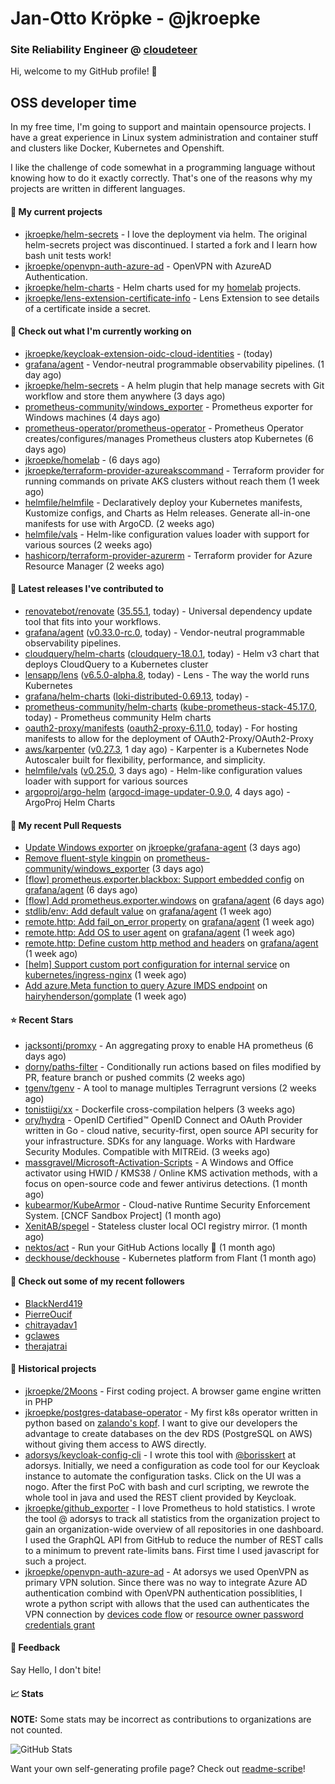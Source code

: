 # Jan-Otto Kröpke - @jkroepke
### Site Reliability Engineer @ [cloudeteer](https://cloudeteer.de/)

Hi, welcome to my GitHub profile! 👋

## OSS developer time
In my free time, I'm going to support and maintain opensource projects. I have a great experience in Linux system administration and container stuff and clusters like Docker, Kubernetes and Openshift.

I like the challenge of code somewhat in a programming language without knowing how to do it exactly correctly. That's one of the reasons why my projects are written in different languages.

#### 🌱 My current projects
- [jkroepke/helm-secrets](https://github.com/jkroepke/helm-secrets) - I love the deployment via helm. The original helm-secrets project was discontinued. I started a fork and I learn how bash unit tests work!
- [jkroepke/openvpn-auth-azure-ad](https://github.com/jkroepke/openvpn-auth-azure-ad) - OpenVPN with AzureAD Authentication.
- [jkroepke/helm-charts](https://github.com/jkroepke/helm-charts) - Helm charts used for my [homelab](https://github.com/jkroepke/homelab) projects.
- [jkroepke/lens-extension-certificate-info](https://github.com/jkroepke/lens-extension-certificate-info) - Lens Extension to see details of a certificate inside a secret.

#### 👷 Check out what I'm currently working on

- [jkroepke/keycloak-extension-oidc-cloud-identities](https://github.com/jkroepke/keycloak-extension-oidc-cloud-identities) -  (today)
- [grafana/agent](https://github.com/grafana/agent) - Vendor-neutral programmable observability pipelines. (1 day ago)
- [jkroepke/helm-secrets](https://github.com/jkroepke/helm-secrets) - A helm plugin that help manage secrets with Git workflow and store them anywhere (3 days ago)
- [prometheus-community/windows_exporter](https://github.com/prometheus-community/windows_exporter) - Prometheus exporter for Windows machines (4 days ago)
- [prometheus-operator/prometheus-operator](https://github.com/prometheus-operator/prometheus-operator) - Prometheus Operator creates/configures/manages Prometheus clusters atop Kubernetes (6 days ago)
- [jkroepke/homelab](https://github.com/jkroepke/homelab) -  (6 days ago)
- [jkroepke/terraform-provider-azureakscommand](https://github.com/jkroepke/terraform-provider-azureakscommand) - Terraform provider for running commands on private AKS clusters without reach them (1 week ago)
- [helmfile/helmfile](https://github.com/helmfile/helmfile) - Declaratively deploy your Kubernetes manifests, Kustomize configs, and Charts as Helm releases. Generate all-in-one manifests for use with ArgoCD. (2 weeks ago)
- [helmfile/vals](https://github.com/helmfile/vals) - Helm-like configuration values loader with support for various sources (2 weeks ago)
- [hashicorp/terraform-provider-azurerm](https://github.com/hashicorp/terraform-provider-azurerm) - Terraform provider for Azure Resource Manager (2 weeks ago)

#### 🔭 Latest releases I've contributed to

- [renovatebot/renovate](https://github.com/renovatebot/renovate) ([35.55.1](https://github.com/renovatebot/renovate/releases/tag/35.55.1), today) - Universal dependency update tool that fits into your workflows.
- [grafana/agent](https://github.com/grafana/agent) ([v0.33.0-rc.0](https://github.com/grafana/agent/releases/tag/v0.33.0-rc.0), today) - Vendor-neutral programmable observability pipelines.
- [cloudquery/helm-charts](https://github.com/cloudquery/helm-charts) ([cloudquery-18.0.1](https://github.com/cloudquery/helm-charts/releases/tag/cloudquery-18.0.1), today) - Helm v3 chart that deploys CloudQuery to a Kubernetes cluster
- [lensapp/lens](https://github.com/lensapp/lens) ([v6.5.0-alpha.8](https://github.com/lensapp/lens/releases/tag/v6.5.0-alpha.8), today) - Lens - The way the world runs Kubernetes
- [grafana/helm-charts](https://github.com/grafana/helm-charts) ([loki-distributed-0.69.13](https://github.com/grafana/helm-charts/releases/tag/loki-distributed-0.69.13), today) - 
- [prometheus-community/helm-charts](https://github.com/prometheus-community/helm-charts) ([kube-prometheus-stack-45.17.0](https://github.com/prometheus-community/helm-charts/releases/tag/kube-prometheus-stack-45.17.0), today) - Prometheus community Helm charts
- [oauth2-proxy/manifests](https://github.com/oauth2-proxy/manifests) ([oauth2-proxy-6.11.0](https://github.com/oauth2-proxy/manifests/releases/tag/oauth2-proxy-6.11.0), today) - For hosting manifests to allow for the deployment of OAuth2-Proxy/OAuth2-Proxy
- [aws/karpenter](https://github.com/aws/karpenter) ([v0.27.3](https://github.com/aws/karpenter/releases/tag/v0.27.3), 1 day ago) - Karpenter is a Kubernetes Node Autoscaler built for flexibility, performance, and simplicity.
- [helmfile/vals](https://github.com/helmfile/vals) ([v0.25.0](https://github.com/helmfile/vals/releases/tag/v0.25.0), 3 days ago) - Helm-like configuration values loader with support for various sources
- [argoproj/argo-helm](https://github.com/argoproj/argo-helm) ([argocd-image-updater-0.9.0](https://github.com/argoproj/argo-helm/releases/tag/argocd-image-updater-0.9.0), 4 days ago) - ArgoProj Helm Charts

#### 🔨 My recent Pull Requests

- [Update Windows exporter](https://github.com/jkroepke/grafana-agent/pull/1) on [jkroepke/grafana-agent](https://github.com/jkroepke/grafana-agent) (3 days ago)
- [Remove fluent-style kingpin](https://github.com/prometheus-community/windows_exporter/pull/1186) on [prometheus-community/windows_exporter](https://github.com/prometheus-community/windows_exporter) (3 days ago)
- [[flow] prometheus.exporter.blackbox: Support embedded config](https://github.com/grafana/agent/pull/3550) on [grafana/agent](https://github.com/grafana/agent) (6 days ago)
- [[flow] Add prometheus.exporter.windows](https://github.com/grafana/agent/pull/3547) on [grafana/agent](https://github.com/grafana/agent) (6 days ago)
- [stdlib/env: Add default value](https://github.com/grafana/agent/pull/3540) on [grafana/agent](https://github.com/grafana/agent) (1 week ago)
- [remote.http: Add fail_on_error property](https://github.com/grafana/agent/pull/3539) on [grafana/agent](https://github.com/grafana/agent) (1 week ago)
- [remote.http: Add OS to user agent](https://github.com/grafana/agent/pull/3535) on [grafana/agent](https://github.com/grafana/agent) (1 week ago)
- [remote.http: Define custom http method and headers](https://github.com/grafana/agent/pull/3531) on [grafana/agent](https://github.com/grafana/agent) (1 week ago)
- [[helm] Support custom port configuration for internal service](https://github.com/kubernetes/ingress-nginx/pull/9846) on [kubernetes/ingress-nginx](https://github.com/kubernetes/ingress-nginx) (1 week ago)
- [Add azure.Meta function to query Azure IMDS endpoint](https://github.com/hairyhenderson/gomplate/pull/1713) on [hairyhenderson/gomplate](https://github.com/hairyhenderson/gomplate) (1 week ago)

#### ⭐ Recent Stars

- [jacksontj/promxy](https://github.com/jacksontj/promxy) - An aggregating proxy to enable HA prometheus (6 days ago)
- [dorny/paths-filter](https://github.com/dorny/paths-filter) - Conditionally run actions based on files modified by PR, feature branch or pushed commits (2 weeks ago)
- [tgenv/tgenv](https://github.com/tgenv/tgenv) - A tool to manage multiples Terragrunt versions (2 weeks ago)
- [tonistiigi/xx](https://github.com/tonistiigi/xx) - Dockerfile cross-compilation helpers (3 weeks ago)
- [ory/hydra](https://github.com/ory/hydra) - OpenID Certified™ OpenID Connect and OAuth Provider written in Go - cloud native, security-first, open source API security for your infrastructure. SDKs for any language. Works with Hardware Security Modules. Compatible with MITREid. (3 weeks ago)
- [massgravel/Microsoft-Activation-Scripts](https://github.com/massgravel/Microsoft-Activation-Scripts) - A Windows and Office activator using HWID / KMS38 / Online KMS activation methods, with a focus on open-source code and fewer antivirus detections. (1 month ago)
- [kubearmor/KubeArmor](https://github.com/kubearmor/KubeArmor) - Cloud-native Runtime Security Enforcement System. [CNCF Sandbox Project] (1 month ago)
- [XenitAB/spegel](https://github.com/XenitAB/spegel) - Stateless cluster local OCI registry mirror. (1 month ago)
- [nektos/act](https://github.com/nektos/act) - Run your GitHub Actions locally 🚀 (1 month ago)
- [deckhouse/deckhouse](https://github.com/deckhouse/deckhouse) - Kubernetes platform from Flant (1 month ago)

#### 👯 Check out some of my recent followers

- [BlackNerd419](https://github.com/BlackNerd419)
- [PierreOucif](https://github.com/PierreOucif)
- [chitrayadav1](https://github.com/chitrayadav1)
- [gclawes](https://github.com/gclawes)
- [therajatrai](https://github.com/therajatrai)

#### 📜 Historical projects
- [jkroepke/2Moons](https://github.com/jkroepke/2Moons) - First coding project. A browser game engine written in PHP
- [jkroepke/postgres-database-operator](https://github.com/jkroepke/postgres-database-operator) - My first k8s operator written in python based on [zalando's kopf](https://github.com/zalando-incubator/kopf). I want to give our developers the advantage to create databases on the dev RDS (PostgreSQL on AWS) without giving them access to AWS directly.
- [adorsys/keycloak-config-cli](https://github.com/adorsys/keycloak-config-cli) - I wrote this tool with [@borisskert](https://github.com/borisskert) at adorsys. Initially, we need a configuration as code tool for our Keycloak instance to automate the configuration tasks. Click on the UI was a nogo. After the first PoC with bash and curl scripting, we rewrote the whole tool in java and used the REST client provided by Keycloak.
- [jkroepke/github_exporter](https://github.com/jkroepke/github_exporter) - I love Prometheus to hold statistics. I wrote the tool @ adorsys to track all statistics from the organization project to gain an organization-wide overview of all repositories in one dashboard. I used the GraphQL API from GitHub to reduce the number of REST calls to a minimum to prevent rate-limits bans. First time I used javascript for such a project.
- [jkroepke/openvpn-auth-azure-ad](https://github.com/jkroepke/openvpn-auth-azure-ad) - At adorsys we used OpenVPN as primary VPN solution. Since there was no way to integrate Azure AD authentication combind with OpenVPN authentication possiblities, I wrote a python script with allows that the used can authenticates the VPN connection by [devices code flow](https://docs.microsoft.com/en-us/azure/active-directory/develop/v2-oauth2-device-code) or [resource owner password credentials grant](https://docs.microsoft.com/en-us/azure/active-directory/develop/v2-oauth-ropc)

#### 💬 Feedback

Say Hello, I don't bite!

#### 📈 Stats

**NOTE:** Some stats may be incorrect as contributions to organizations
are not counted.

![GitHub Stats](https://github-readme-stats.vercel.app/api?username=jkroepke&count_private=false&theme=tokyonight&show_icons=true)

Want your own self-generating profile page? Check out [readme-scribe](https://github.com/muesli/readme-scribe)!
